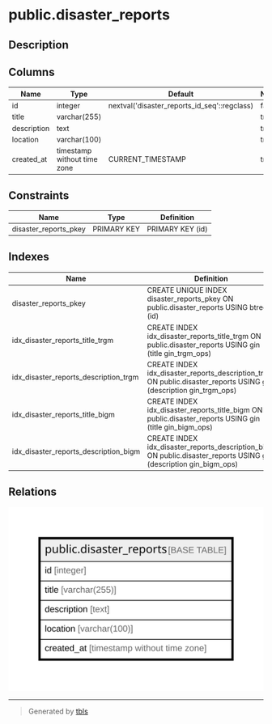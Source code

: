 # public.disaster_reports

## Description

## Columns

| Name | Type | Default | Nullable | Children | Parents | Comment |
| ---- | ---- | ------- | -------- | -------- | ------- | ------- |
| id | integer | nextval('disaster_reports_id_seq'::regclass) | false |  |  |  |
| title | varchar(255) |  | true |  |  |  |
| description | text |  | true |  |  |  |
| location | varchar(100) |  | true |  |  |  |
| created_at | timestamp without time zone | CURRENT_TIMESTAMP | true |  |  |  |

## Constraints

| Name | Type | Definition |
| ---- | ---- | ---------- |
| disaster_reports_pkey | PRIMARY KEY | PRIMARY KEY (id) |

## Indexes

| Name | Definition |
| ---- | ---------- |
| disaster_reports_pkey | CREATE UNIQUE INDEX disaster_reports_pkey ON public.disaster_reports USING btree (id) |
| idx_disaster_reports_title_trgm | CREATE INDEX idx_disaster_reports_title_trgm ON public.disaster_reports USING gin (title gin_trgm_ops) |
| idx_disaster_reports_description_trgm | CREATE INDEX idx_disaster_reports_description_trgm ON public.disaster_reports USING gin (description gin_trgm_ops) |
| idx_disaster_reports_title_bigm | CREATE INDEX idx_disaster_reports_title_bigm ON public.disaster_reports USING gin (title gin_bigm_ops) |
| idx_disaster_reports_description_bigm | CREATE INDEX idx_disaster_reports_description_bigm ON public.disaster_reports USING gin (description gin_bigm_ops) |

## Relations

![er](public.disaster_reports.svg)

---

> Generated by [tbls](https://github.com/k1LoW/tbls)
